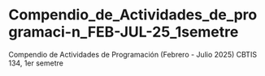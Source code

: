 # Compendio_de_Actividades_de_programaci-n_FEB-JUL-25_1semetre
Compendio de Actividades de Programación  (Febrero - Julio 2025) CBTIS 134, 1er semetre

